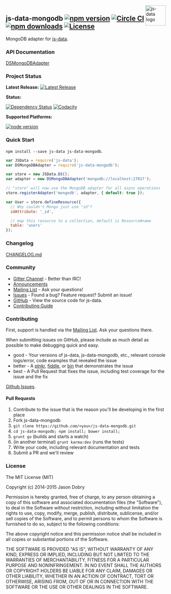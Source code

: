 <img src="https://raw.githubusercontent.com/js-data/js-data/master/js-data.png" alt="js-data logo" title="js-data" align="right" width="64" height="64" />

## js-data-mongodb [![npm version](https://img.shields.io/npm/v/js-data-mongodb.svg?style=flat-square)](https://www.npmjs.org/package/js-data-mongodb) [![Circle CI](https://img.shields.io/circleci/project/js-data/js-data-mongodb/master.svg?style=flat-square)](https://circleci.com/gh/js-data/js-data-mongodb/tree/master) [![npm downloads](https://img.shields.io/npm/dm/js-data-mongodb.svg?style=flat-square)](https://www.npmjs.org/package/js-data-mongodb) [![License](https://img.shields.io/badge/license-MIT-blue.svg?style=flat-square)](https://github.com/js-data/js-data-mongodb/blob/master/LICENSE)

MongoDB adapter for [js-data](http://www.js-data.io/).

### API Documentation
[DSMongoDBAdapter](http://www.js-data.io/docs/dsmongodbadapter)

### Project Status

__Latest Release:__ [![Latest Release](https://img.shields.io/github/release/js-data/js-data-mongodb.svg?style=flat-square)](https://github.com/js-data/js-data-mongodb/releases)

__Status:__

[![Dependency Status](https://img.shields.io/gemnasium/js-data/js-data-mongodb.svg?style=flat-square)](https://gemnasium.com/js-data/js-data-mongodb) [![Codacity](https://img.shields.io/codacy/1f45ede49dfb4bdea68f46ca55631968.svg?style=flat-square)](https://www.codacy.com/public/jasondobry/js-data-mongodb/dashboard)

__Supported Platforms:__

[![node version](https://img.shields.io/badge/Node-0.10%2B-green.svg?style=flat-square)](https://github.com/js-data/js-data)

### Quick Start
`npm install --save js-data js-data-mongodb`.

```js
var JSData = require('js-data');
var DSMongoDBAdapter = require('js-data-mongodb');

var store = new JSData.DS();
var adapter = new DSMongoDBAdapter('mongodb://localhost:27017');

// "store" will now use the MongoDB adapter for all async operations
store.registerAdapter('mongodb', adapter, { default: true });

var User = store.defineResource({
  // Why couldn't Mongo just use "id"?
  idAttribute: '_id',

  // map this resource to a collection, default is Resource#name
  table: 'users'
});
```

### Changelog
[CHANGELOG.md](https://github.com/js-data/js-data-mongodb/blob/master/CHANGELOG.md)

### Community
- [Gitter Channel](https://gitter.im/js-data/js-data) - Better than IRC!
- [Announcements](http://www.js-data.io/blog)
- [Mailing List](https://groups.io/org/groupsio/jsdata) - Ask your questions!
- [Issues](https://github.com/js-data/js-data-mongodb/issues) - Found a bug? Feature request? Submit an issue!
- [GitHub](https://github.com/js-data/js-data-mongodb) - View the source code for js-data.
- [Contributing Guide](https://github.com/js-data/js-data-mongodb/blob/master/CONTRIBUTING.md)

### Contributing

First, support is handled via the [Mailing List](https://groups.io/org/groupsio/jsdata). Ask your questions there.

When submitting issues on GitHub, please include as much detail as possible to make debugging quick and easy.

- good - Your versions of js-data, js-data-mongodb, etc., relevant console logs/error, code examples that revealed the issue
- better - A [plnkr](http://plnkr.co/), [fiddle](http://jsfiddle.net/), or [bin](http://jsbin.com/?html,output) that demonstrates the issue
- best - A Pull Request that fixes the issue, including test coverage for the issue and the fix

[Github Issues](https://github.com/js-data/js-data-mongodb/issues).

#### Pull Requests

1. Contribute to the issue that is the reason you'll be developing in the first place
1. Fork js-data-mongodb
1. `git clone https://github.com/<you>/js-data-mongodb.git`
1. `cd js-data-mongodb; npm install; bower install;`
1. `grunt go` (builds and starts a watch)
1. (in another terminal) `grunt karma:dev` (runs the tests)
1. Write your code, including relevant documentation and tests
1. Submit a PR and we'll review

### License

The MIT License (MIT)

Copyright (c) 2014-2015 Jason Dobry

Permission is hereby granted, free of charge, to any person obtaining a copy
of this software and associated documentation files (the "Software"), to deal
in the Software without restriction, including without limitation the rights
to use, copy, modify, merge, publish, distribute, sublicense, and/or sell
copies of the Software, and to permit persons to whom the Software is
furnished to do so, subject to the following conditions:

The above copyright notice and this permission notice shall be included in all
copies or substantial portions of the Software.

THE SOFTWARE IS PROVIDED "AS IS", WITHOUT WARRANTY OF ANY KIND, EXPRESS OR
IMPLIED, INCLUDING BUT NOT LIMITED TO THE WARRANTIES OF MERCHANTABILITY,
FITNESS FOR A PARTICULAR PURPOSE AND NONINFRINGEMENT. IN NO EVENT SHALL THE
AUTHORS OR COPYRIGHT HOLDERS BE LIABLE FOR ANY CLAIM, DAMAGES OR OTHER
LIABILITY, WHETHER IN AN ACTION OF CONTRACT, TORT OR OTHERWISE, ARISING FROM,
OUT OF OR IN CONNECTION WITH THE SOFTWARE OR THE USE OR OTHER DEALINGS IN THE
SOFTWARE.
